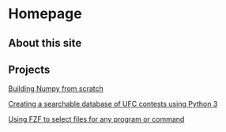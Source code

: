 # Homepage
## About this site

## Projects
[Building Numpy from scratch](./numpy_from_scratch/numpy_from_scratch.md)

[Creating a searchable database of UFC contests using Python 3](./ufc_database/ufc_database.md)

[Using FZF to select files for any program or command](./fzf_launcher/fzf_launcher.md)
